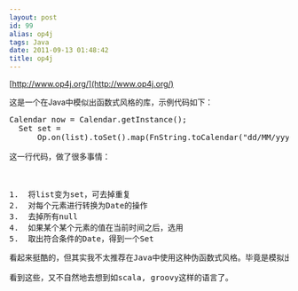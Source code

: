 ```yaml
---
layout: post
id: 99
alias: op4j
tags: Java
date: 2011-09-13 01:48:42
title: op4j
---
```


[http://www.op4j.org/](http://www.op4j.org/)
<p>这是一个在Java中模似出函数式风格的库，示例代码如下：

<pre class="csharpcode">Calendar now = Calendar.getInstance();
  Set<Calendar> set = 
      Op.on(list).toSet().map(FnString.toCalendar(<span class="str">"dd/MM/yyyy"</span>)).removeAllNullOrTrue(FnCalendar.after(now)).get();```

这一行代码，做了很多事情：

<span id="more-99"></span>

1.  将list变为set，可去掉重复
2.  对每个元素进行转换为Date的操作
3.  去掉所有null
4.  如果某个某个元素的值在当前时间之后，选用
5.  取出符合条件的Date，得到一个Set
<p>看起来挺酷的，但其实我不太推荐在Java中使用这种伪函数式风格。毕竟是模拟出来的，用起来总觉得手脚僵硬。有时候一些很自然的需求，却无法用这种方式实现，比如：取成一个Person列表中每个人的名字，组成一个新list，不知道怎么用这个实现。

看到这些，又不自然地去想到如scala, groovy这样的语言了。

